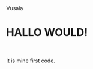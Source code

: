 <!---
vusala123/vusala123 is a ✨ special ✨ repository because its `README.md` (this file) appears on your GitHub profile.
You can click the Preview link to take a look at your changes.
--->

<html>
  <litle>
    Vusala
  </litle>
  <body>
    <br>
    <h1>
      HALLO WOULD!
    </h1>
    <br>
    <p>
      It is mine first code.
    </p>
  </body>
</html>
